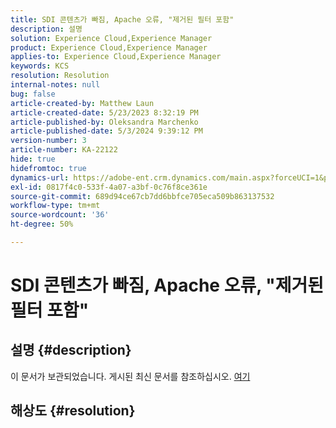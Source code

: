 ```yaml
---
title: SDI 콘텐츠가 빠짐, Apache 오류, "제거된 필터 포함"
description: 설명
solution: Experience Cloud,Experience Manager
product: Experience Cloud,Experience Manager
applies-to: Experience Cloud,Experience Manager
keywords: KCS
resolution: Resolution
internal-notes: null
bug: false
article-created-by: Matthew Laun
article-created-date: 5/23/2023 8:32:19 PM
article-published-by: Oleksandra Marchenko
article-published-date: 5/3/2024 9:39:12 PM
version-number: 3
article-number: KA-22122
hide: true
hidefromtoc: true
dynamics-url: https://adobe-ent.crm.dynamics.com/main.aspx?forceUCI=1&pagetype=entityrecord&etn=knowledgearticle&id=72bd3ce5-a8f9-ed11-8849-6045bd0065b6
exl-id: 0817f4c0-533f-4a07-a3bf-0c76f8ce361e
source-git-commit: 689d94ce67cb7dd6bbfce705eca509b863137532
workflow-type: tm+mt
source-wordcount: '36'
ht-degree: 50%

---
```


# SDI 콘텐츠가 빠짐, Apache 오류, &quot;제거된 필터 포함&quot;

## 설명 {#description}

이 문서가 보관되었습니다. 게시된 최신 문서를 참조하십시오. [여기](https://experienceleague.adobe.com/search.html#sort=relevancy)

## 해상도 {#resolution}
